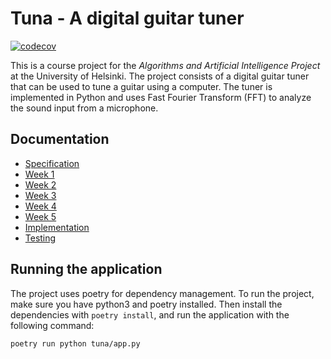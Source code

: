 # Tuna - A digital guitar tuner

[![codecov](https://codecov.io/github/ladtopi/tiralabra-tuna/graph/badge.svg?token=0OIABY3SPG)](https://codecov.io/github/ladtopi/tiralabra-tuna)

This is a course project for the _Algorithms and Artificial Intelligence Project_
at the University of Helsinki. The project consists of a digital guitar tuner
that can be used to tune a guitar using a computer. The tuner is implemented in
Python and uses Fast Fourier Transform (FFT) to analyze the sound input from a
microphone.

## Documentation

- [Specification](/docs/specification.md)
- [Week 1](/docs/week1.md)
- [Week 2](/docs/week2.md)
- [Week 3](/docs/week3.md)
- [Week 4](/docs/week4.md)
- [Week 5](/docs/week5.md)
- [Implementation](/docs/implementation.md)
- [Testing](/docs/testing.md)

## Running the application

The project uses poetry for dependency management. To run the project, make sure you have python3 and poetry installed. Then install the dependencies with `poetry install`, and run the application with the following command:

```bash
poetry run python tuna/app.py
```
